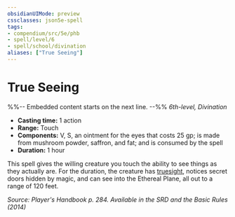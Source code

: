 ```yaml
---
obsidianUIMode: preview
cssclasses: json5e-spell
tags:
- compendium/src/5e/phb
- spell/level/6
- spell/school/divination
aliases: ["True Seeing"]
---
```

# True Seeing
%%-- Embedded content starts on the next line. --%%
*6th-level, Divination*  

- **Casting time:** 1 action
- **Range:** Touch
- **Components:** V, S, an ointment for the eyes that costs 25 gp; is made from mushroom powder, saffron, and fat; and is consumed by the spell
- **Duration:** 1 hour

This spell gives the willing creature you touch the ability to see things as they actually are. For the duration, the creature has [truesight](2-Mechanics/CLI/rules/senses.md#Truesight), notices secret doors hidden by magic, and can see into the Ethereal Plane, all out to a range of 120 feet.

*Source: Player's Handbook p. 284. Available in the <span title='Systems Reference Document (5.1)'>SRD</span> and the Basic Rules (2014)*
